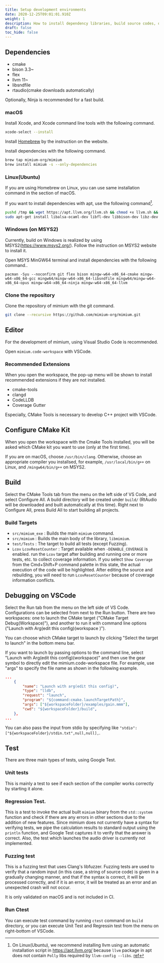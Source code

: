 ```yaml
---
title: Setup development environments
date: 2020-12-25T09:01:01.910Z
weight: 1
description: How to install dependency libraries, build source codes, debug and test.
draft: false
toc_hide: false
---
```

## Dependencies

* cmake
* bison 3.3~
* flex
* llvm 11~
* libsndfile
* rtaudio(cmake downloads automatically)

Optionally, Ninja is recommended for a fast build.

### macOS

Install Xcode, and Xcode command line tools with the following command.

```sh
xcode-select --install
```

Install [Homebrew](https://brew.sh) by the instruction on the website.

Install dependencies with the following command.

```sh
brew tap mimium-org/mimium
brew install mimium -s --only-dependencies
```

### Linux(Ubuntu)

If you are using Homebrew on Linux, you can use same installation command in the section of macOS.

If you want to install dependencies with apt, use the following command[^llvmonubuntu].

[^llvmonubuntu]: On Linux(Ubuntu), we recommend installing llvm using an automatic installation script in https://apt.llvm.org/ because `llvm` package in apt does not contain `Polly` libs required by `llvm-config --libs`. [ref]((https://github.com/mimium-org/mimium/issues/60))


```sh
pushd /tmp && wget https://apt.llvm.org/llvm.sh && chmod +x llvm.sh && sudo ./llvm.sh && popd
sudo apt-get install libalsa-ocaml-dev libfl-dev libbison-dev libz-dev libvorbis-dev libsndfile-dev libopus-dev gcc-9 ninja-build
```

### Windows (on MSYS2)

Currently, build on Windows is realized by using MSYS2(https://www.msys2.org/). Follow the instruction on MSYS2 website to install it.

Open MSYS MinGW64 terminal and install dependencies with the following command..

```shell
pacman -Syu --noconfirm git flex bison mingw-w64-x86_64-cmake mingw-w64-x86_64-gcc mingw64/mingw-w64-x86_64-libsndfile mingw64/mingw-w64-x86_64-opus mingw-w64-x86_64-ninja mingw-w64-x86_64-llvm
```

### Clone the repository

Clone the repository of mimium with the git command.

```sh
git clone --recursive https://github.com/mimium-org/mimium.git
```

## Editor

For the development of mimium, using Visual Studio Code is recommended.

Open `mimium.code-workspace` with VSCode.

### Recommended Extensions

When you open the workspace, the pop-up menu will be shown to install recommended extensions if they are not installed.

* cmake-tools
* clangd
* CodeLLDB
* Coverage Gutter

Especially, CMake Tools is necessary to develop C++ project with VSCode.

## Configure CMake Kit

When you open the workspace with the Cmake Tools installed, you will be asked which CMake kit you want to use (only at the first time).

If you are on macOS, choose `/usr/bin/clang`. Otherwise, choose an appropriate compiler you installsed, for example, `/usr/local/bin/g++` on Linux, and `/mingw64/bin/g++` on MSYS2. 

## Build

Select the CMake Tools tab from the menu on the left side of VS Code, and select Configure All. A build directory will be created under `build/` (RtAudio will be downloaded and built automatically at this time).
Right next to Configure All, press Build All to start building all projects.

### Build Targets

- `src/mimium_exe` : Builds the main `mimium` command.
- `src/mimium` : Builds the main body of the library, `libmimium`.
- `test/Tests` : The target to build all tests (except Fuzzing).
- `Lcov` `LcovResetCounter` : Target available when `-DENABLE_COVERAGE` is enabled. run the `Lcov` target after building and running one or more tests, etc. to collect coverage information. If you select `Show Coverage` from the Cmd+Shift+P command palette in this state, the actual execution of the code will be highlighted. After editing the source and rebuilding, you will need to run `LcovResetCounter` because of coverage information conflicts.

## Debugging on VSCode

Select the Run tab from the menu on the left side of VS Code.
Configurations can be selected from next to the Run button. There are two workspaces: one to launch the CMake target ("CMake Target Debug(Workspace)"), and another to run it with command line options ("Launch with Arg(edit this config)(workspace )").

You can choose which CMake target to launch by clicking "Select the target to launch" in the bottom menu bar.

If you want to launch by passing options to the command line, select "Launch with Arg(edit this config)(workspace)" and then use the gear symbol to directly edit the mimium.code-workspace file. For example, use "args" to specify the file name as shown in the following example.

```json
...
	{
		"name": "Launch with arg(edit this config)", 
		"type": "lldb",
		"request": "launch",
		"program": "${command:cmake.launchTargetPath}",
		"args": ["${workspaceFolder}/examples/gain.mmm"], 
		"cwd": "${workspaceFolder}/build", 
	},
...
```

You can also pass the input from stdio by specifying like `"stdio": ["${workspaceFolder}/stdin.txt",null,null],`.

## Test

There are three main types of tests, using Google Test.

### Unit tests

This is mainly a test to see if each section of the compiler works correctly by starting it alone.

### Regression Test.

This is a test to invoke the actual built `mimium` binary from the `std::system` function and check if there are any errors in other sections due to the addition of new features.
Since mimium does not currently have a syntax for verifying tests, we pipe the calculation results to standard output using the `println` function, and Google Test captures it to verify that the answer is correct.
Also, the test which launches the audio driver is currently not implemented.

### Fuzzing test

This is a fuzzing test that uses Clang's libfuzzer.
Fuzzing tests are used to verify that a random input (in this case, a string of source code) is given in a gradually changing manner, and that if the syntax is correct, it will be processed correctly, and if it is an error, it will be treated as an error and an unexpected crash will not occur.

It is only validated on macOS and is not included in CI.


### Run Ctest

You can execute test command by running `ctest` command on `build` directory, or you can execute Unit Test and Regressin test from the menu on right-bottom of VSCode.
